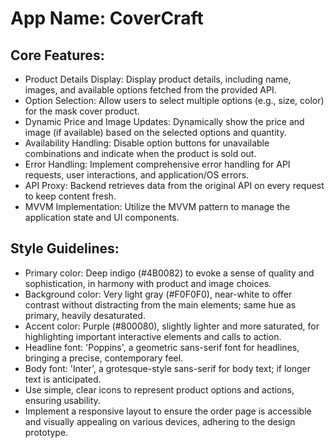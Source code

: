 # **App Name**: CoverCraft

## Core Features:

- Product Details Display: Display product details, including name, images, and available options fetched from the provided API.
- Option Selection: Allow users to select multiple options (e.g., size, color) for the mask cover product.
- Dynamic Price and Image Updates: Dynamically show the price and image (if available) based on the selected options and quantity.
- Availability Handling: Disable option buttons for unavailable combinations and indicate when the product is sold out.
- Error Handling: Implement comprehensive error handling for API requests, user interactions, and application/OS errors.
- API Proxy: Backend retrieves data from the original API on every request to keep content fresh.
- MVVM Implementation: Utilize the MVVM pattern to manage the application state and UI components.

## Style Guidelines:

- Primary color: Deep indigo (#4B0082) to evoke a sense of quality and sophistication, in harmony with product and image choices.
- Background color: Very light gray (#F0F0F0), near-white to offer contrast without distracting from the main elements; same hue as primary, heavily desaturated.
- Accent color: Purple (#800080), slightly lighter and more saturated, for highlighting important interactive elements and calls to action.
- Headline font: 'Poppins', a geometric sans-serif font for headlines, bringing a precise, contemporary feel.
- Body font: 'Inter', a grotesque-style sans-serif for body text; if longer text is anticipated.
- Use simple, clear icons to represent product options and actions, ensuring usability.
- Implement a responsive layout to ensure the order page is accessible and visually appealing on various devices, adhering to the design prototype.